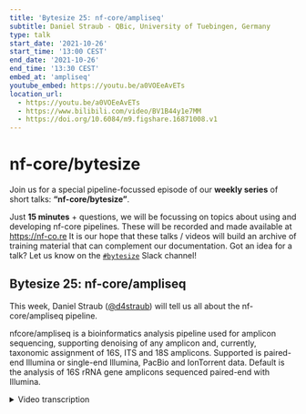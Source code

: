 ```yaml
---
title: 'Bytesize 25: nf-core/ampliseq'
subtitle: Daniel Straub - QBic, University of Tuebingen, Germany
type: talk
start_date: '2021-10-26'
start_time: '13:00 CEST'
end_date: '2021-10-26'
end_time: '13:30 CEST'
embed_at: 'ampliseq'
youtube_embed: https://youtu.be/a0VOEeAvETs
location_url:
  - https://youtu.be/a0VOEeAvETs
  - https://www.bilibili.com/video/BV1B44y1e7MM
  - https://doi.org/10.6084/m9.figshare.16871008.v1
---
```


# nf-core/bytesize

Join us for a special pipeline-focussed episode of our **weekly series** of short talks: **“nf-core/bytesize”**.

Just **15 minutes** + questions, we will be focussing on topics about using and developing nf-core pipelines.
These will be recorded and made available at <https://nf-co.re>
It is our hope that these talks / videos will build an archive of training material that can complement our documentation. Got an idea for a talk? Let us know on the [`#bytesize`](https://nfcore.slack.com/channels/bytesize) Slack channel!

## Bytesize 25: nf-core/ampliseq

This week, Daniel Straub ([@d4straub](https://github.com/d4straub/)) will tell us all about the nf-core/ampliseq pipeline.

nfcore/ampliseq is a bioinformatics analysis pipeline used for amplicon sequencing, supporting denoising of any amplicon and, currently, taxonomic assignment of 16S, ITS and 18S amplicons. Supported is paired-end Illumina or single-end Illumina, PacBio and IonTorrent data. Default is the analysis of 16S rRNA gene amplicons sequenced paired-end with Illumina.

<details markdown="1"><summary>Video transcription</summary>
**Note: The content has been edited for reader-friendliness**

[0:01](https://youtu.be/a0VOEeAvETs&t=1)
(host) Hi, everyone. I hope you're all ramped up for the nf-core hackathon starting tomorrow, but it's time for bytesize now, and I'd like to begin by thanking the Chan Zuckerberg Initiative for funding nf-core events. I'd also like to thank those of you from the community that have actively been helping shape our outreach events recently and for making our material accessible. We're back this week with a bytesize talk that will be focused on pipelines, and we have Daniel Straub, who is based at QBiC at the University of Tübingen in Germany, talking to us about the nf-core/ampliseq pipeline. If you have any questions for Daniel, please either unmute yourself at the end of the talk or use the chat function, and I will read out your questions. Thanks very much for taking the time to present at bytesize, Daniel. Over to you.

[0:46](https://youtu.be/a0VOEeAvETs&t=46)
Thanks, Renuka. As she already mentioned, I'm talking about nf-core/ampliseq today. To give an introduction, microbial communities are very important in our everyday life. For example, we as humans have more bacterial cells than human cells. In agriculture, bacteria or microbial communities are also very important. They can be either beneficial or pathogenic, so it's also quite important here to know what's going on in order to improve. Also in the environment, microbial communities play major roles, like they are driving the global elemental cycles, meaning that the elements are turned over and recycled and can be used again by nature to build whatever it can build. For example, here on the right side is a bacteria that is in the iron cycle, global cycle, or here on the lower figure, we also have a microbial community which is involved in removing arsenic from groundwater in Asia, where we also investigated the microbial community.

[2:06](https://youtu.be/a0VOEeAvETs&t=126)
There are different ways to investigate microbial communities or mixed communities, mixed organisms at nf-core. We have, for example, a pipeline called nf-core/bacass, which is for genome assembly of isolated bacteria. From a microbial community, you can isolate a bacteria, extract their DNA, and then assemble its genome, or from the whole community, can total community RNA be extracted, and then the meta-transcriptome can be investigated with nf-core/rnaseq. The DNA can be also extracted from the total microbial community to assemble the metagenome with the nf-core/mag pipeline, or a fragment of the community DNA can be amplified by a PCR, polymerase chain reaction, and produce amplicons that are typically done for ribosomal RNA genes, rRNA genes, and that kind of data can be analyzed with nf-core/ampliseq that I'm talking today about.

[3:23](https://youtu.be/a0VOEeAvETs&t=203)
Not only ribosomal RNA gene fragments can be amplified, but any other kind of gene or fragment that you might be interested in. However, ribosomal RNA gene amplification is typically used to investigate microbial communities and is the default of nf-core/ampliseq, so I will focus now on that. Ribosomes are essential for the life we know it. Ribosomes are translating the RNA in cells to peptides, to proteins. Ribosomes contain proteins but also non-translated RNA, and that is the ribosomal RNA, which is important for its structure. Prokaryotes have a specific set of ribosomal RNA, including the 16S rRNA, which is used mostly for investigating the taxonomic composition of microbial communities. Eukaryotes have different kinds of ribosomal RNA, and that is also used to investigate communities of those.

[4:29](https://youtu.be/a0VOEeAvETs&t=269)
The 16S rRNA gene that encodes for that non-translated 16S rRNA, that is highly conserved, but it has regions that are variable and other regions that are very similar. These variable regions of the 16S rRNA gene allow the discrimination of many bacterial taxa. Having conserved regions means that we can use PCR primers for the PCR to amplify that variable region. The problem of that is that there is an error accumulation during library preparation and sequencing. You can see that sample sequences here as four different dots in different sizes corresponding to their abundance have errors, meaning different kind of sequences when they are sequenced. The sequencing reads have errors. The traditional way of correcting this is producing so-called operational taxonomic units, OTUs, and those OTUs are lumping together all sequences that are similar to a specific threshold level. For example, here it would then produce only two OTUs out of that four different original sample sequences. There are other methods which make so-called amplicon sequencing variants, ASVs, and those methods try to correct the errors of the amplicons back to the original sequences that are found in the samples.

[6:13](https://youtu.be/a0VOEeAvETs&t=373)
First thing I did is to compare those kind of methods. What you can see here on the y-axis is the relative abundance of sequences in a reference data set. The reference data set consists of 27 bacterial strains, which has 35 expected amplicon sequences because bacterial genomes can have several copies of that gene. Here you can see the reference, meaning this is how it should look like. There are high abundant sequences, but also very low abundant sequences. The color of the dots show if the sequence is a perfect match in green to the reference, in blue one off, so very similar, or in black cross a sequence that is not expected. You can see here that the OTU-based methods, here four columns for four different methods or settings, have quite a lot of those unexpected sequences. They also, in this region here, do not find all the ones that we would expect, the green dots here. The ASV-based methods, here two different methods, do show a much reduced number of false positives. However, some of those sequences are also not detected for this method here, that is very strict.

[7:50](https://youtu.be/a0VOEeAvETs&t=470)
I did that not only with one sample, but with three different samples and with here the OTU-based methods and the ASV-based methods, not only for precision and sensitivity of finding the original sample sequences again, but also for the taxonomic classification and for a diversity index, the Shannon diversity. Here the green color shows the best methods and the red ones, the worst ones. You can see that the ASV-based methods perform much better in the amplicon sequencing analyses than the OTU-based methods.

[8:31](https://youtu.be/a0VOEeAvETs&t=511)
Coming from that, I wanted to produce a pipeline that is doing exactly what I need and to use that kind of knowledge that I have accumulated by the benchmarking. I wanted to produce a pipeline to analyze all kinds of amplicon data with a wide range of input types, reference taxonomies, and downstream analyses. We came up in 2018 then with the nf-core/ampliseq pipeline, in the end of 2018. We released version 1.0.0 and did some feature and maintenance updates. We also then published a paper about it and continued afterwards in 2021 quite a lot with adding more features to the pipeline. Now it is at a pretty good stage how I imagined it in the beginning.

[9:31](https://youtu.be/a0VOEeAvETs&t=581)
What is happening in nf-core/ampliseq? And so this is the whole picture. This is a bit complicated, so we will go step by step through. First of all, to start the pipeline, you would need such a command here. In red are the ones that are specific to that pipeline. First there are different kinds of inputs that can be used. Either direct input of a folder containing all your reads or a sample sheet in a TSV. That is what I describe here. The TSV has to contain at least two columns with sample ID and forward reads and two optional columns with reverse reads and sequencing run, because different sequencing runs of a sequencing machine has to be treated separately by the pipeline. That sample sheet is then added with the input parameter. Using that command will then end up in primer trimming, QC, quality filtering, and then also the inference of this amplicon sequencing variants. For this, of course, you also need to add your primer sequences because it is very important what kind of sequence was amplified.

[10:57](https://youtu.be/a0VOEeAvETs&t=657)
Depending on what kind of sequencing data from what kind of sequencing technology you have, you have to also add additional parameters. For Illumina paired-end sequencing, just default, you don't need to add anything else. For single-end, the `--single_end` parameter, for PacBio and for IonTorrent technologies, you have to specify that. In special cases, Illumina paired-end ITS, so fungi community analyses, you also should already set a parameter so that all the downstream analyses will have sensible settings.

[11:38](https://youtu.be/a0VOEeAvETs&t=698)
What is the output of those very basic analyses? In the results folder, in our subfolder "dada[2]" will be that file, and that file here contains already most of the information that you will need. It contains for each of the different samples, the sequences that it found and also the quantification, so it simply counts how many of the sequences in there will originate from that original 16S sequence in your sample. There is also a handy overall summary for all the read numbers that were for each of the samples processed and then ended up in the table and if those numbers do not look as expected, then this is a very good starting point to troubleshoot.

[12:34](https://youtu.be/a0VOEeAvETs&t=754)
The next step of the pipeline is to classify the sequences that we have now produced, meaning that we give it a name, that we give it a taxonomic name. This is by default done with the DADA2 software, but we also have an alternative way to do this with QIIME2 which is also a very popular program in the area. By default it is using the DADA algorithm with the SILVA138 taxonomy. So we have here a range of reference taxonomy databases that can be used and that is the SILVA, the RDP, the GTDB database that are all for bacteria, for 16S rRNA gene amplicon analyses; the UNITE database for fungi analyzes ITS, internal transcribed spacers, and the PR2 database for eukaryotes with the 18S rRNA gene amplicons.

[13:41](https://youtu.be/a0VOEeAvETs&t=821)
You can also taxonomically classify any kind of sequences that you have produced by using `--input` and provide your FASTA, which needs to have then a .fasta extension. Following, there will be taxonomic filtering and by default only mitochondria and chloroplasts will be filtered out from the following tables, because those are typically off-targets of the 16S rRNA gene amplicon sequencing, that should be removed. The output of this taxonomy classification is again a table, a TSV, that will list all the sequences that were discovered and also add here the taxonomic levels and their classifications with confidence value.

[14:37](https://youtu.be/a0VOEeAvETs&t=877)
Finally there is also downstream analysis, but this downstream analysis is only provided when the optional parameter metadata is pointing to a tab-separated metadata sheet. Then automatically appropriate metadata columns will be chosen and used for visualization of a bar plot, as you can see here. Those are HTML files that are then interactive so you can choose colors, you can choose different kinds of taxonomic levels. I chose here a very high one just to show you, for example here with the test data set, that we are typically running here with triplicates, that you can see already patterns of different kind of data.

[15:27](https://youtu.be/a0VOEeAvETs&t=927)
Additionally there will be a differential abundance analysis with a program called ANCOM and that produces for example such a volcano plot, also interactive. This red dot here which is identified as a significant different abundance between the different treatments would be a _Burkholderiales_ bacteria.

[15:52](https://youtu.be/a0VOEeAvETs&t=952)
Then also alpha and beta diversity indices are produced. Alpha diversity is a measure of each of the samples, how diverse the sequences in there are. You can see that for this test data set, it's a bit small, the samples originating from groundwater, have the lowest Shannon diversity index but the sediment samples here have the highest one. To all of these comparisons will be of course also statistical analyses provided in the output of the pipeline. Beta diversity plots show the difference in PCOA plots. What you can see here is that the replicates for the different kinds of sample sources (groundwater, river water, sediment and soil in our example data set) are nicely clustering and well separated from the others.

[16:55](https://youtu.be/a0VOEeAvETs&t=1015)
Additionally there will be quality control figures like alpha rarefaction curves, which show you if you have a sequence with sufficient output for your samples. As long as those curves will flatten out you know that you have sufficient sequencing data produced for that sample. All those results can be also found on the nf-core website in [`/ampliseq/results`](https://nf-co.re/ampliseq/results) and you can have a look what is produced, how does it look like and there is also extensive documentation what each of those plots mean and what you can use it for. Those plots, of course, cannot show all kinds of complicated experimental setups, but they are very helpful for getting a first view on the data and are also a sort of quality control that what you are producing here makes sense. With this I want to finish and I want to thank you for your attention, my colleagues at QBiC , who also were involved in the development of the pipeline, nf-core, especially Daniel Lundin, helped a lot and the University of Tübingen Microbiology and Geomicrobiology who produced a lot of data, that I was then able to analyze and with this pipeline and produce it as good as possible.

[18:33](https://youtu.be/a0VOEeAvETs&t=1113)
(host) Thanks very much for that very clear and insightful talk Daniel. Are there any questions? If anyone in the audience has questions you can unmute yourself or even add questions to the chat and I can read them out. Okay I don't see anything coming up so that was extremely clear so I guess that's why people don't have questions but if anything crops up anywhere, you know where to reach Daniel. You can message him and continue the discussion on the bytesize channel and thanks again for joining. We will be back next week with another pipeline focused talk.

[19:23](https://youtu.be/a0VOEeAvETs&t=1163)
(question) We have one comment here okay there's a question. This person thanks you for the presentation and asks what type of license is associated with this kind of tool, for example the ampliseq pipeline.

(answer) It is a CCPY license, like I think all the nf-core pipelines have, there are no restrictions whatsoever.

(host) I hope that answers your question. Yes thank you.

[20:02](https://youtu.be/a0VOEeAvETs&t=1202)
(host) As I said we will be back with another pipeline focused bytesize talk next week where we will have Payam Emami, who will be presenting the metaboigniter pipeline. But before that I hope to be able to see some of you in sunny Gathertown, starting tomorrow at our hackathon and take care everyone thanks again for joining.

</details>
